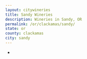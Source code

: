 ```yaml
---
layout: citywineries
title: Sandy Wineries
description: Wineries in Sandy, OR
permalink: /or/clackamas/sandy/
state: or
county: clackamas
city: sandy
---
```

-
